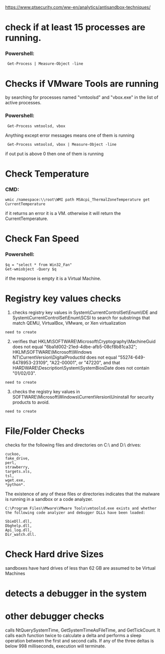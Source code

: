 https://www.ptsecurity.com/ww-en/analytics/antisandbox-techniques/

# check if at least 15 processes are running.
### Powershell: 
```
 Get-Process | Measure-Object -line
```

# Checks if VMware Tools are running 
by searching for processes named "vmtoolsd" and "vbox.exe" in the list of active processes.
### Powershell: 
```
 Get-Process vmtoolsd, vbox
```
Anything except error messages means one of them is running 
```
 Get-Process vmtoolsd, vbox | Measure-Object -line
```
if out put is above 0 then one of them is running 

# Check Temperature
### CMD:
```
wmic /namespace:\\root\WMI path MSAcpi_ThermalZoneTemperature get CurrentTemperature
```
if it returns an error it is a VM. otherwise it will return the CurrentTemperature.

# Check Fan Speed
### Powershell: 
```
$q = "select * from Win32_Fan"
Get-wmiobject -Query $q
```
if the response is empty it is a Virtual Machine.

# Registry key values checks
1. checks registry key values in System\CurrentControlSet\Enum\IDE and System\CurrentControlSet\Enum\SCSI to search for substrings that match QEMU, VirtualBox, VMware, or Xen virtualization
```
need to create
```

2. verifies that HKLM\SOFTWARE\Microsoft\Cryptography\MachineGuid does not equal "6ba1d002-21ed-4dbe-afb5-08cf8b81ca32"; HKLM\SOFTWARE\Microsoft\Windows NT\CurrentVersion\DigitalProductId does not equal "55274-649-6478953-23109", "A22-00001", or "47220", and that HARDWARE\Description\System\SystemBiosDate does not contain "01/02/03".
```
need to create
```

3. checks the registry key values in SOFTWARE\Microsoft\Windows\CurrentVersion\Uninstall for security products to avoid.
```
need to create
```

# File/Folder Checks
checks for the following files and directories on C:\ and D:\ drives:
```
cuckoo,
fake_drive,
perl,
strawberry,
targets.xls,
tsl,
wget.exe,
*python*.
```
The existence of any of these files or directories indicates that the malware is running in a sandbox or a code analyzer.


```
C:\Program Files\VMware\VMware Tools\vmtoolsd.exe exists and whether the following code analyzer and debugger DLLs have been loaded:

SbieDll.dll,
Dbghelp.dll,
Api_log.dll,
Dir_watch.dll.
```

# Check Hard drive Sizes
sandboxes have hard drives of less than 62 GB are assumed to be Virtual Machines

#  detects a debugger in the system 

# other debugger checks
calls NtQuerySystemTime, GetSystemTimeAsFileTime, and GetTickCount. It calls each function twice to calculate a delta and performs a sleep operation between the first and second calls. If any of the three deltas is below 998 milliseconds, execution will terminate.


